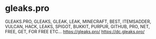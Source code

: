 # gleaks.pro
GLEAKS.PRO, GLEAKS, GLEAK, LEAK, MINECRAFT, BEST, ITEMSADDER, VULCAN, HACK, LEAKS, SPIGOT, BUKKIT, PURPUR, GITHUB, PRO, NET, FREE, GET, FOR FREE ETC...
https://gleaks.pro/
https://dc.gleaks.pro/
